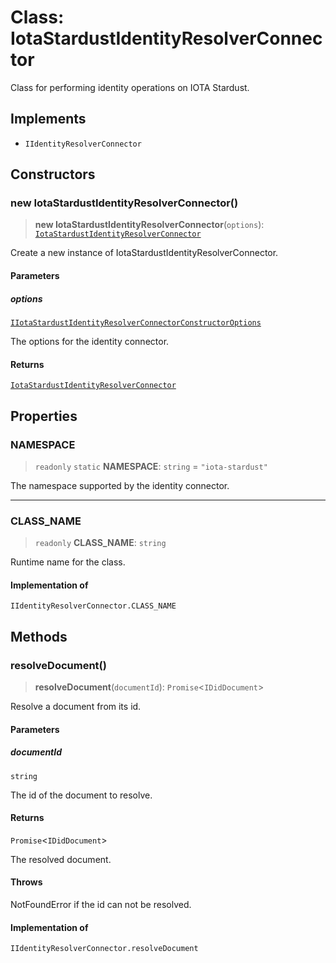 # Class: IotaStardustIdentityResolverConnector

Class for performing identity operations on IOTA Stardust.

## Implements

- `IIdentityResolverConnector`

## Constructors

### new IotaStardustIdentityResolverConnector()

> **new IotaStardustIdentityResolverConnector**(`options`): [`IotaStardustIdentityResolverConnector`](IotaStardustIdentityResolverConnector.md)

Create a new instance of IotaStardustIdentityResolverConnector.

#### Parameters

##### options

[`IIotaStardustIdentityResolverConnectorConstructorOptions`](../interfaces/IIotaStardustIdentityResolverConnectorConstructorOptions.md)

The options for the identity connector.

#### Returns

[`IotaStardustIdentityResolverConnector`](IotaStardustIdentityResolverConnector.md)

## Properties

### NAMESPACE

> `readonly` `static` **NAMESPACE**: `string` = `"iota-stardust"`

The namespace supported by the identity connector.

***

### CLASS\_NAME

> `readonly` **CLASS\_NAME**: `string`

Runtime name for the class.

#### Implementation of

`IIdentityResolverConnector.CLASS_NAME`

## Methods

### resolveDocument()

> **resolveDocument**(`documentId`): `Promise`\<`IDidDocument`\>

Resolve a document from its id.

#### Parameters

##### documentId

`string`

The id of the document to resolve.

#### Returns

`Promise`\<`IDidDocument`\>

The resolved document.

#### Throws

NotFoundError if the id can not be resolved.

#### Implementation of

`IIdentityResolverConnector.resolveDocument`
